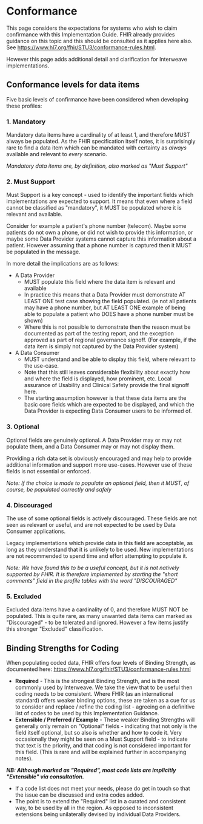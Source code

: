 # Conformance

This page considers the expectations for systems who wish to claim confirmance with this Implementation Guide. FHIR already provides guidance on this topic  and this should be consulted as it applies here also. See <https://www.hl7.org/fhir/STU3/conformance-rules.html>. 

However this page adds additional detail and clarification for Interweave implementations.

## **Conformance levels for data items**

Five basic levels of confirmance have been considered when developing these profiles:

### 1. Mandatory
Mandatory data items have a cardinality of at least 1, and therefore MUST always be populated. As the FHIR specification itself notes, it is surprisingly rare to find a data item which can be mandated with certainty as *always* available and relevant to *every* scenario. 

*Mandatory data items are, by definition, also marked as "Must Support"*

### 2. Must Support
Must Support is a key concept - used to identify the important fields which implementations are expected to support. It means that even where a field cannot be classified as "mandatory", it MUST be populated where it is relevant and available.

Consider for example a patient's phone number (telecom). Maybe some patients do not own a phone, or did not wish to provide this information, or maybe some Data Provider systems cannot capture this information about a patient. However assuming that a phone number is captured then it MUST be populated in the message.

In more detail the implications are as follows:
 - A Data Provider
   - MUST populate this field where the data item is relevant and available
   - In practice this means that a Data Provider must demonstrate AT LEAST ONE test case showing the field populated. (ie not all patients may have a phone number, but AT LEAST ONE example of being able to populate a patient who DOES have a phone number must be shown)
   - Where this is not possible to demonstrate then the reason must be documented as part of the testing report, and the exception approved as part of regional governance signoff. (For example, if the data item is simply not captured by the Data Provider system)
  - A Data Consumer
    - MUST understand and be able to display this field, where relevant to the use-case.
    - Note that this still leaves considerable flexibility about exactly how and where the field is displayed, how prominent, etc. Local assurance of Usability and Clinical Safety provide the final signoff here.
    -  The starting assumption however is that these data items are the basic core fields which are expected to be displayed, and which the Data Provider is expecting Data Consumer users to be informed of.


### 3. Optional
Optional fields are genuinely optional. A Data Provider may or may not populate them, and a Data Consumer may or may not display them.

Providing a rich data set is obviously encouraged and may help to provide additional information and support more use-cases. However use of these fields is not essential or enforced.

*Note: If the choice is made to populate an optional field, then it MUST, of course, be populated correctly and safely*

### 4. Discouraged
The use of some optional fields is actively discouraged. These fields are not seen as relevant or useful, and are not expected to be used by Data Consumer applications.

Legacy implementations which provide data in this field are acceptable, as long as they understand that it is unlikely to be used. New implementations are not recommended to spend time and effort attempting to populate it.

*Note: We have found this to be a useful concept, but it is not natively supported by FHIR. It is therefore implemented by starting the "short comments" field in the profile tables with the word "DISCOURAGED"*

### 5. Excluded
Excluded data items have a cardinality of 0, and therefore MUST NOT be populated. This is quite rare, as many unwanted data items can marked as "Discouraged" - to be tolerated and ignored. However a few items justify this stronger "Excluded" classification.


## **Binding Strengths for Coding**
When populating coded data, FHIR offers four levels of Binding Strength, as documented here: <https://www.hl7.org/fhir/STU3/conformance-rules.html>
 - **Required** - This is the strongest Binding Strength, and is the most commonly used by Interweave. We take the view that to be useful then coding needs to be consistent. Where FHIR (as an international standard) offers weaker binding options, these are taken as a cue for us to consider and replace / refine the coding list - agreeing on a definitive list of codes to be used by this Implementation Guidance.
  - **Extensible / Preferred / Example** - These weaker Binding Strengths will generally only remain on "Optional" fields - indicating that not only is the field itself optional, but so also is whether and how to code it. Very occasionally they might be seen on a Must Support field - to indicate that text is the priority, and that coding is not considered important for this field. (This is rare and will be explained further in accompanying notes).

  ***NB: Although marked as "Required", most code lists are implicitly "Extensible" via consultation.***
   - If a code list does not meet your needs, please do get in touch so that the issue can be discussed and extra codes added.
   - The point is to extend the "Required" list in a curated and consistent way, to be used by all in the region. As opposed to inconsistent extensions being unilaterally devised by individual Data Providers.
